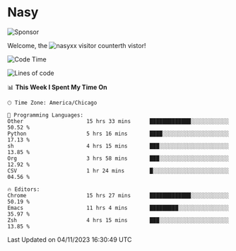 # Nasy

<!--
<p align="center">
<img height="200" src="https://github-readme-stats.vercel.app/api?username=nasyxx&count_private=true&show_icons=true&theme=dracula&include_all_commits=true"/>
<img height="200" src="https://github-readme-stats.vercel.app/api/top-langs/?username=nasyxx&theme=dracula&hide=html,jupyter+notebook&count_private=true&show_icons=true"/>
</p>

  
----------------
-->

![Sponsor](https://img.shields.io/static/v1.svg?label=Sponsor&message=%E2%9D%A4&logo=GitHub&style=flat&color=pink)
 
Welcome, the ![nasyxx visitor counter](https://count.getloli.com/get/@nasyxx?theme=rule34)th vistor!
 
<!--START_SECTION:waka-->
![Code Time](http://img.shields.io/badge/Code%20Time-3%2C903%20hrs%2057%20mins-blue)

![Lines of code](https://img.shields.io/badge/From%20Hello%20World%20I%27ve%20Written-6.3%20million%20lines%20of%20code-blue)

📊 **This Week I Spent My Time On** 

```text
🕑︎ Time Zone: America/Chicago

💬 Programming Languages: 
Other                    15 hrs 33 mins      █████████████░░░░░░░░░░░░   50.52 % 
Python                   5 hrs 16 mins       ████░░░░░░░░░░░░░░░░░░░░░   17.13 % 
sh                       4 hrs 15 mins       ███░░░░░░░░░░░░░░░░░░░░░░   13.85 % 
Org                      3 hrs 58 mins       ███░░░░░░░░░░░░░░░░░░░░░░   12.92 % 
CSV                      1 hr 24 mins        █░░░░░░░░░░░░░░░░░░░░░░░░   04.56 % 

🔥 Editors: 
Chrome                   15 hrs 27 mins      █████████████░░░░░░░░░░░░   50.19 % 
Emacs                    11 hrs 4 mins       █████████░░░░░░░░░░░░░░░░   35.97 % 
Zsh                      4 hrs 15 mins       ███░░░░░░░░░░░░░░░░░░░░░░   13.85 % 
```


 Last Updated on 04/11/2023 16:30:49 UTC
<!--END_SECTION:waka-->

<!-- ![visitors](https://visitor-badge.laobi.icu/badge?page_id=nasyxx.nasyxx) -->
